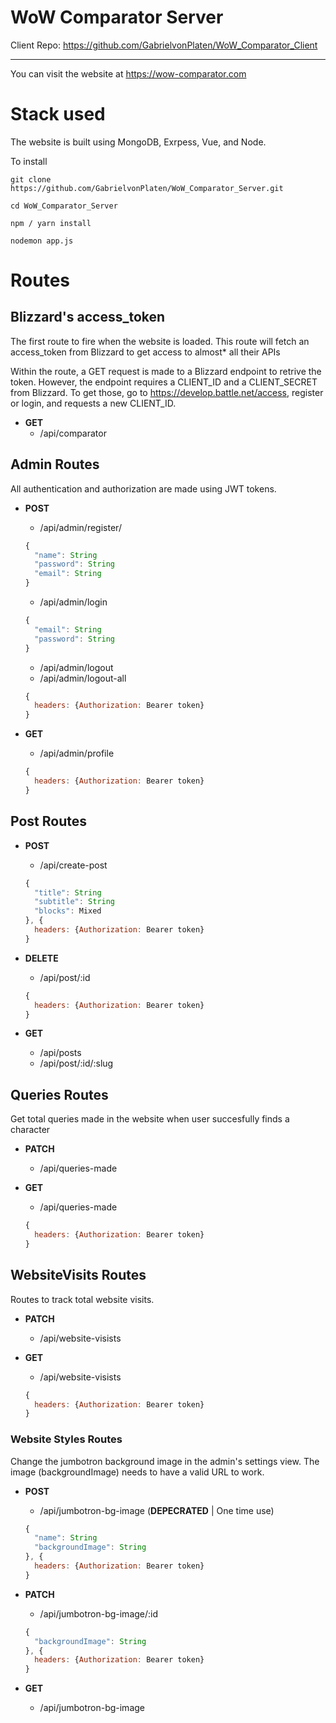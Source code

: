 # WoW Comparator Server

Client Repo: https://github.com/GabrielvonPlaten/WoW_Comparator_Client
____
You can visit the website at https://wow-comparator.com

# Stack used
The website is built using MongoDB, Exrpess, Vue, and Node.

To install
```
git clone https://github.com/GabrielvonPlaten/WoW_Comparator_Server.git

cd WoW_Comparator_Server

npm / yarn install

nodemon app.js
```

# Routes
## Blizzard's access_token
The first route to fire when the website is loaded. This route will fetch an access_token from Blizzard to get access to almost* all their APIs

Within the route, a GET request is made to a Blizzard endpoint to retrive the token. However, the endpoint requires a CLIENT_ID and a CLIENT_SECRET from Blizzard. To get those, go to https://develop.battle.net/access, register or login, and requests a new CLIENT_ID.

* **GET**
  * /api/comparator

## Admin Routes

All authentication and authorization are made using JWT tokens. 

* **POST** 
  * /api/admin/register/
  ```javascript
  {
    "name": String
    "password": String
    "email": String
  }
  ```
  * /api/admin/login
  ```javascript
  {
    "email": String
    "password": String 
  }
  ```
  * /api/admin/logout
  * /api/admin/logout-all
  ```javascript
  {
    headers: {Authorization: Bearer token}
  }
  ```


* **GET** 
  * /api/admin/profile
  ```javascript
  {
    headers: {Authorization: Bearer token}
  }
  ```

## Post Routes

* **POST** 
  * /api/create-post
  ```javascript
  {
    "title": String
    "subtitle": String
    "blocks": Mixed
  }, {
    headers: {Authorization: Bearer token}
  }
  ```

* **DELETE** 
  * /api/post/:id
  ```javascript
  {
    headers: {Authorization: Bearer token}
  }
  ```

* **GET** 
  * /api/posts
  * /api/post/:id/:slug

## Queries Routes
Get total queries made in the website when user succesfully finds a character

* **PATCH** 
  * /api/queries-made

* **GET** 
  * /api/queries-made

  ```javascript
  {
    headers: {Authorization: Bearer token}
  }
  ```

## WebsiteVisits Routes
Routes to track total website visits.

* **PATCH** 
  * /api/website-visists

* **GET** 
  * /api/website-visists
  ```javascript
  {
    headers: {Authorization: Bearer token}
  }
  ```

### Website Styles Routes
Change the jumbotron background image in the admin's settings view. The image (backgroundImage) needs to have a valid URL to work.

* **POST** 
  * /api/jumbotron-bg-image (**DEPECRATED** | One time use)
  ```javascript
  {
    "name": String
    "backgroundImage": String
  }, {
    headers: {Authorization: Bearer token}
  }
  ```

* **PATCH** 
  * /api/jumbotron-bg-image/:id
  ```javascript
  {
    "backgroundImage": String
  }, {
    headers: {Authorization: Bearer token}
  }
  ```

* **GET** 
  * /api/jumbotron-bg-image
